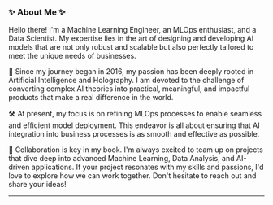 
### ✨ About Me ✨

Hello there! I'm a Machine Learning Engineer, an MLOps enthusiast, and a Data Scientist. My expertise lies in the art of designing and developing AI models that are not only robust and scalable but also perfectly tailored to meet the unique needs of businesses.

🤖 Since my journey began in 2016, my passion has been deeply rooted in Artificial Intelligence and Holography. I am devoted to the challenge of converting complex AI theories into practical, meaningful, and impactful products that make a real difference in the world.

🛠️ At present, my focus is on refining MLOps processes to enable seamless and efficient model deployment. This endeavor is all about ensuring that AI integration into business processes is as smooth and effective as possible.

👥 Collaboration is key in my book. I'm always excited to team up on projects that dive deep into advanced Machine Learning, Data Analysis, and AI-driven applications. If your project resonates with my skills and passions, I'd love to explore how we can work together. Don't hesitate to reach out and share your ideas!


------------------------------------------------


